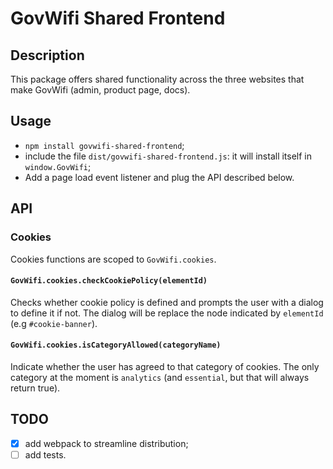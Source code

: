 # GovWifi Shared Frontend

## Description
This package offers shared functionality across the three websites
that make GovWifi (admin, product page, docs).

## Usage
- `npm install govwifi-shared-frontend`;
- include the file `dist/govwifi-shared-frontend.js`: it will install
  itself in `window.GovWifi`;
- Add a page load event listener and plug the API described below.

## API

### Cookies
Cookies functions are scoped to `GovWifi.cookies`.

#### `GovWifi.cookies.checkCookiePolicy(elementId)`
Checks whether cookie policy is defined and prompts the user with a
dialog to define it if not. The dialog will be replace the node
indicated by `elementId` (e.g `#cookie-banner`).

#### `GovWifi.cookies.isCategoryAllowed(categoryName)`
Indicate whether the user has agreed to that category of cookies. The
only category at the moment is `analytics` (and `essential`, but that
will always return true).

## TODO

- [X] add webpack to streamline distribution;
- [ ] add tests.
